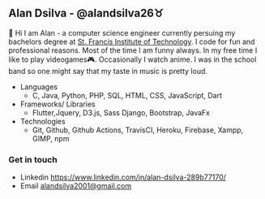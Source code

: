 ## Alan Dsilva - @alandsilva26♉
<!-- <img  src="https://raw.githubusercontent.com/alandsilva26/alandsilva26/master/itachi.gif" width="300" align="right"></img> -->
  👋 Hi I am Alan - a computer science engineer currently persuing my bachelors degree at [St. Francis Institute of Technology](https://www.sfit.ac.in/). I code for fun and professional reasons. Most of the time I am funny always. In my free time I like to play videogames🎮. Occasionally I watch anime. I was in the school band so one might say that my taste in music is pretty loud. 
  
* Languages
  - C, Java, Python, PHP, SQL, HTML, CSS, JavaScript, Dart
* Frameworks/ Libraries
  - Flutter,Jquery, D3.js, Sass Django, Bootstrap, JavaFx
* Technologies
  - Git, Github, Github Actions, TravisCI, Heroku, Firebase, Xampp, GIMP, npm
    
### Get in touch
  * Linkedin https://www.linkedin.com/in/alan-dsilva-289b77170/
  * Email alandsilva2001@gmail.com

